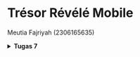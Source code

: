 # Trésor Révélé Mobile
Meutia Fajriyah (2306165635)

<details>
<Summary><b>Tugas 7</b></Summary>

### 1. Jelaskan apa yang dimaksud dengan stateless widget dan stateful widget, dan jelaskan perbedaan dari keduanya.
### 2. Sebutkan widget apa saja yang kamu gunakan pada proyek ini dan jelaskan fungsinya.
### 3. Apa fungsi dari setState()? Jelaskan variabel apa saja yang dapat terdampak dengan fungsi tersebut.
### 4. Jelaskan perbedaan antara const dengan final.
### 5. Jelaskan bagaimana cara kamu mengimplementasikan checklist-checklist di atas.

</details>